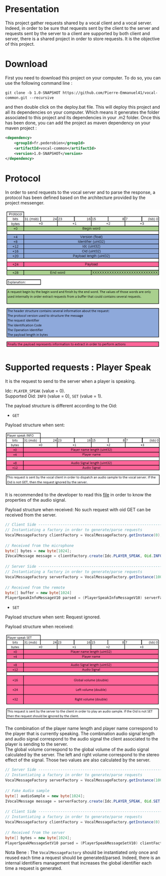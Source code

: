 # Presentation

This project gather requests shared by a vocal client and a vocal server. Indeed, in order to be sure that requests sent by the client to the server and requests sent by the server to a client are supported by both client and server, there is a shared project in order to store requests. It is the objective of this project.

# Download

First you need to download this project on your computer. To do so, you can use the following command line :

```git
git clone -b 1.0-SNAPSHOT https://github.com/Pierre-Emmanuel41/vocal-common.git --recursive
```

and then double click on the deploy.bat file. This will deploy this project and all its dependencies on your computer. Which means it generates the folder associated to this project and its dependencies in your .m2 folder. Once this has been done, you can add the project as maven dependency on your maven project :

```xml
<dependency>
	<groupId>fr.pederobien</groupId>
	<artifactId>vocal-common</artifactId>
	<version>1.0-SNAPSHOT</version>
</dependency>
```

# Protocol

In order to send requests to the vocal server and to parse the response, a protocol has been defined based on the architecture provided by the project messenger.

![plot](./src/main/java/resources/Protocol.png)

# Supported requests : Player Speak

It is the request to send to the server when a player is speaking.

Idc: <code>PLAYER_SPEAK</code> (value = 0).  
Supported Oid: <code>INFO</code> (value = 0), <code>SET</code> (value = 1).  

The payload structure is different according to the Oid:

* <code>GET</code>

Payload structure when sent:

![plot](./src/main/java/resources/PlayerSpeak_Info.png)

It is recommended to the developer to read this [file](https://github.com/Pierre-Emmanuel41/sound/blob/master/src/main/java/fr/pederobien/sound/impl/SoundConstants.java) in order to know the properties of the audio signal.  

Payload structure when received: No such request with oid GET can be received from the server.

```java
// Client Side -----------------------------------------------------------------------
// Instantiating a factory in order to generate/parse requests
VocalMessageFactory clientFactory = VocalMessageFactory.getInstance(0);

// Received from the microphone
byte[] bytes = new byte[1024];
IVocalMessage message = clientFactory.create(Idc.PLAYER_SPEAK, Oid.INFO, "Player 1", bytes);

// Server Side -----------------------------------------------------------------------
// Instantiating a factory in order to generate/parse requests
VocalMessageFactory serverFactory = VocalMessageFactory.getInstance(100000);

// Received from the remote
byte[] buffer = new byte[1024]
PlayerSpeakInfoMessageV10 parsed = (PlayerSpeakInfoMessageV10) serverFactory.parse(buffer);
```

* <code>SET</code>

Payload structure when sent: Request ignored.

Payload structure when received:

![plot](./src/main/java/resources/PlayerSpeak_Set.png)

The combination of the player name length and player name correspond to the player that is currently speaking. The combination audio signal length and audio signal correspond to the audio signal the client associated to the player is sending to the server.  
The global volume correspond to the global volume of the audio signal calculated by the server. The left and right volume correspond to the stereo effect of the signal. Those two values are also calculated by the server.

```java
// Server Side -----------------------------------------------------------------------
// Instantiating a factory in order to generate/parse requests
VocalMessageFactory serverFactory = VocalMessageFactory.getInstance(10000);

// Fake Audio sample
byte[] audioSample = new byte[1024];
IVocalMessage message = serverFactory.create(Idc.PLAYER_SPEAK, Oid.SET, "Player 1", audioSample, 1.0, 0.123, 0.456);

// Client Side -----------------------------------------------------------------------
// Instantiating a factory in order to generate/parse requests
VocalMessageFactory clientFactory = VocalMessageFactory.getInstance(0);

// Received from the server
byte[] bytes = new byte[1024];
PlayerSpeakMessageSetV10 parsed = (PlayerSpeakMessageSetV10) clientFactory.parse(bytes);
```

Nota Bene : The <code>VocalMessageFactory</code> should be instantiated only once and reused each time a request should be generated/parsed. Indeed, there is an internal identifiers management that increases the global identifier each time a request is generated.